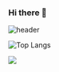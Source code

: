 ### Hi there 👋
![header](https://capsule-render.vercel.app/api?type=wave&color=auto&height=300&section=header&text=u0choi%20&fontSize=90)


<!-- ![Anurag's GitHub stats](https://github-readme-stats.vercel.app/api?username=u0choi) -->

![Top Langs](https://github-readme-stats.vercel.app/api/top-langs/?username=anuraghazra&layout=compact) 
   
<img src="https://img.shields.io/badge/Flutter-02569B?style=flat-square&logo=flutter&logoColor=#02569B"/>

<!--
**u0choi/u0choi** is a ✨ _special_ ✨ repository because its `README.md` (this file) appears on your GitHub profile.

Here are some ideas to get you started:

- 🔭 I’m currently working on ...
- 🌱 I’m currently learning ...
- 👯 I’m looking to collaborate on ...
- 🤔 I’m looking for help with ...
- 💬 Ask me about ...
- 📫 How to reach me: ...
- 😄 Pronouns: ...
- ⚡ Fun fact: ...
-->
